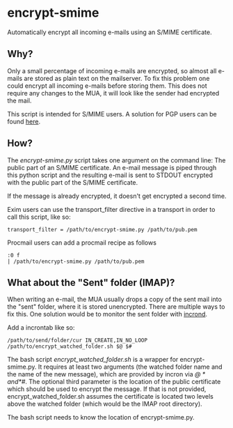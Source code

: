 # encrypt-smime
Automatically encrypt all incoming e-mails using an S/MIME certificate.

## Why?
Only a small percentage of incoming e-mails are encrypted, so almost all
e-mails are stored as plain text on the mailserver. To fix this problem one 
could encrypt all incoming e-mails before storing them. This does not require
any changes to the MUA, it will look like the sender had encrypted the mail.

This script is intended for S/MIME users. A solution for PGP users can be 
found [here](https://github.com/mikecardwell/gpgit).
   
## How?
The *encrypt-smime.py* script takes one argument on the command line: The
public part of an S/MIME certificate. An e-mail message is piped through this
python script and the resulting e-mail is sent to STDOUT encrypted with the
public part of the S/MIME certificate. 

If the message is already encrypted, it doesn't get encrypted a second time.

Exim users can use the transport_filter directive in a transport in order to
call this script, like so:

	transport_filter = /path/to/encrypt-smime.py /path/to/pub.pem

Procmail users can add a procmail recipe as follows

	:0 f
	| /path/to/encrypt-smime.py /path/to/pub.pem
  
## What about the "Sent" folder (IMAP)?
When writing an e-mail, the MUA usually drops a copy of the sent mail into
the "sent" folder, where it is stored unencrypted. There are multiple ways
to fix this. One solution would be to monitor the sent folder with [incrond](http://linux.die.net/man/8/incrond).

Add a incrontab like so:

	/path/to/send/folder/cur IN_CREATE,IN_NO_LOOP /path/to/encrypt_watched_folder.sh $@ $#
	
The bash script *encrypt_watched_folder.sh* is a wrapper for encrypt-smime.py.
It requires at least two arguments (the watched folder name and the name of the 
new message), which are provided by incron via *$@* and *$#*. The optional third 
parameter is the location of the public certificate which should be used to encrypt 
the message. If that is not provided, encrypt_watched_folder.sh assumes the 
certificate is located two levels above the watched folder (which would be the IMAP
root directory).

The bash script needs to know the location of encrypt-smime.py.
